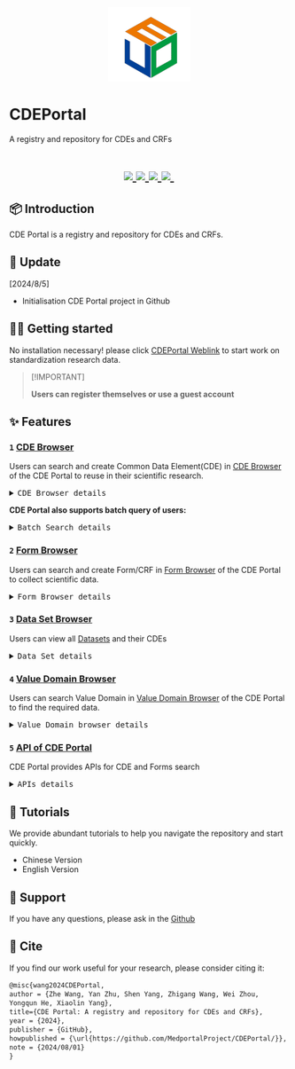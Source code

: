 <a href="https://github.com/MedportalProject/CDEPortal">
  <div align=center><img src="https://github.com/MedportalProject/CDEPortal/blob/main/figs/CDE%20Logo.png" alt="Logo"></div>
</a>

# CDEPortal
A registry and repository for CDEs and CRFs
<h1 align="center">
  <a href="">
    <img src="https://img.shields.io/badge/releases-v1.0-red" />
  </a>
  <a href="">
    <img src="https://img.shields.io/badge/docs-v1.0-yellow" />
  </a>
  <a href="">
    <img src="https://img.shields.io/badge/CDEs-8A2BE2" />
  </a>
  <a href="">
    <img src="https://img.shields.io/badge/Forms-green" />
  </a>
  <a href="">
    <img src="https://img.shields.io/badge/Python-snow?logo=python&logoColor=3776AB" alt="" />
  </a>
</h1>

## 📦 Introduction
CDE Portal is a registry and repository for CDEs and CRFs.

## 🧩 Update
[2024/8/5]
- Initialisation CDE Portal project in Github

## 👋🏻 Getting started
No installation necessary! please click [CDEPortal Weblink](https://cdeportal.bmicc.cn/) to start work on standardization research data.
> \[!IMPORTANT]
>
>  **Users can register themselves or use a guest account** 

## ✨ Features
### `1` [CDE Browser](https://cdeportal.bmicc.cn/cde)
Users can search and create Common Data Element(CDE) in [CDE Browser](https://cdeportal.bmicc.cn/cde) of the CDE Portal to reuse in their scientific research.
<details>
  <summary><kbd>CDE Browser details</kbd></summary>
  <picture>
    <img width="100%" src="https://github.com/MedportalProject/CDEPortal/blob/main/figs/cde%20browser.png">
  </picture>
</details>


**CDE Portal also supports batch query of users:**
<details>
  <summary><kbd>Batch Search details</kbd></summary>
  <picture>
    <img width="100%" src="https://github.com/MedportalProject/CDEPortal/blob/main/figs/batch%20match.png">
  </picture>
</details>



### `2` [Form Browser](https://cdeportal.bmicc.cn/Form) 
Users can search and create Form/CRF in [Form Browser](https://cdeportal.bmicc.cn/Form) of the CDE Portal to collect scientific data.
<details>
  <summary><kbd>Form Browser details</kbd></summary>
  <picture>
    <img width="100%" src="https://github.com/MedportalProject/CDEPortal/blob/main/figs/Form%20browser.png">
  </picture>
</details>



### `3` [Data Set Browser](https://cdeportal.bmicc.cn/dataset)
Users can view all [Datasets](https://cdeportal.bmicc.cn/dataset) and their CDEs
<details>
  <summary><kbd>Data Set details</kbd></summary>
  <picture>
    <img width="100%" src="https://github.com/MedportalProject/CDEPortal/blob/main/figs/dataset.png">
  </picture>
</details>



### `4` [Value Domain Browser](https://cdeportal.bmicc.cn/valuedomain)
Users can search Value Domain in [Value Domain Browser](https://cdeportal.bmicc.cn/valuedomain) of the CDE Portal to find the required data.
<details>
  <summary><kbd>Value Domain browser details</kbd></summary>
  <picture>
    <img width="100%" src="https://github.com/MedportalProject/CDEPortal/blob/main/figs/value%20domain.png">
  </picture>
</details>



### `5` [API of CDE Portal](https://cdeportal.bmicc.cn/doc/api)
CDE Portal provides APIs for CDE and Forms search
<details>
  <summary><kbd>APIs details</kbd></summary>
  <picture>
    <img width="100%" src="https://github.com/MedportalProject/CDEPortal/blob/main/figs/API.png">
  </picture>
</details>

## 📘 Tutorials
We provide abundant tutorials to help you navigate the repository and start quickly.
- Chinese Version
- English Version

## 💌 Support
If you have any questions, please ask in the [Github](https://github.com/MedportalProject/CDEPortal/issues)

## 🤝 Cite
If you find our work useful for your research, please consider citing it:
```
@misc{wang2024CDEPortal,
author = {Zhe Wang, Yan Zhu, Shen Yang, Zhigang Wang, Wei Zhou, Yongqun He, Xiaolin Yang},
title={CDE Portal: A registry and repository for CDEs and CRFs},
year = {2024},
publisher = {GitHub},
howpublished = {\url{https://github.com/MedportalProject/CDEPortal/}},
note = {2024/08/01}
}
```


